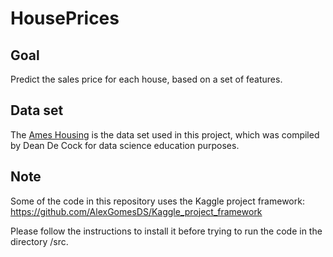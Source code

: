 # HousePrices

## Goal
Predict the sales price for each house, based on a set of features.

## Data set
The [Ames Housing](https://ww2.amstat.org/publications/jse/v19n3/decock.pdf) is the data set used in this project, which was compiled by Dean De Cock for data science education purposes.

## Note
Some of the code in this repository uses the Kaggle project framework: https://github.com/AlexGomesDS/Kaggle_project_framework

Please follow the instructions to install it before trying to run the code in the directory /src.

